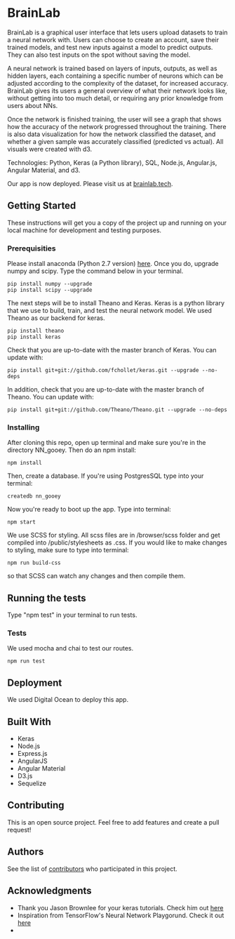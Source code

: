 # BrainLab

BrainLab is a graphical user interface that lets users upload datasets to train a neural network with. Users can choose to create an account, save their trained models, and test new inputs against a model to predict outputs. They can also test inputs on the spot without saving the model.

A neural network is trained based on layers of inputs, outputs, as well as hidden layers, each containing a specific number of neurons which can be adjusted according to the complexity of the dataset, for increased accuracy. BrainLab gives its users a general overview of what their network looks like, without getting into too much detail, or requiring any prior knowledge from users about NNs.

Once the network is finished training, the user will see a graph that shows how the accuracy of the network progressed throughout the training. There is also data visualization for how the network classified the dataset, and whether a given sample was accurately classified (predicted vs actual). All visuals were created with d3.

Technologies: Python, Keras (a Python library), SQL, Node.js, Angular.js, Angular Material, and d3.

Our app is now deployed. Please visit us at [brainlab.tech](http://brainlab.tech/).

## Getting Started

These instructions will get you a copy of the project up and running on your local machine for development and testing purposes.

### Prerequisities

Please install anaconda (Python 2.7 version) [here](https://docs.continuum.io/anaconda/install). Once you do, upgrade numpy and scipy. Type the command below in your terminal.

```
pip install numpy --upgrade
pip install scipy --upgrade
```
The next steps will be to install Theano and Keras. Keras is a python library that we use to build, train, and test the neural network model. We used Theano as our backend for keras. 

```
pip install theano
pip install keras
```
Check that you are up-to-date with the master branch of Keras. You can update with:

```
pip install git+git://github.com/fchollet/keras.git --upgrade --no-deps
```
In addition, check that you are up-to-date with the master branch of Theano. You can update with:

```
pip install git+git://github.com/Theano/Theano.git --upgrade --no-deps
```

### Installing

After cloning this repo, open up terminal and make sure you're in the directory NN_gooey. Then do an npm install:

```
npm install
```

Then, create a database. If you're using PostgresSQL type into your terminal:

```
createdb nn_gooey
```

Now you're ready to boot up the app. Type into terminal:
```
npm start
```
We use SCSS for styling. All scss files are in /browser/scss folder and get compiled into /public/stylesheets as .css. If you would like to make changes to styling, make sure to type into terminal:
```
npm run build-css
```
so that SCSS can watch any changes and then compile them.


## Running the tests

Type "npm test" in your terminal to run tests.

### Tests

We used mocha and chai to test our routes.

```
npm run test
```

## Deployment

We used Digital Ocean to deploy this app.

## Built With

* Keras
* Node.js
* Express.js
* AngularJS
* Angular Material
* D3.js
* Sequelize

## Contributing

This is an open source project. Feel free to add features and create a pull request!

## Authors

See the list of [contributors](https://github.com/asundberg/NN_gooey/graphs/contributors) who participated in this project.

## Acknowledgments

* Thank you Jason Brownlee for your keras tutorials. Check him out [here](http://machinelearningmastery.com/)
* Inspiration from TensorFlow's Neural Network Playgorund. Check it out [here](http://playground.tensorflow.org/#activation=tanh&batchSize=10&dataset=circle&regDataset=reg-plane&learningRate=0.03&regularizationRate=0&noise=0&networkShape=4,2&seed=0.42008&showTestData=false&discretize=false&percTrainData=50&x=true&y=true&xTimesY=false&xSquared=false&ySquared=false&cosX=false&sinX=false&cosY=false&sinY=false&collectStats=false&problem=classification&initZero=false)
*
